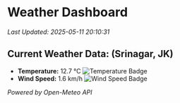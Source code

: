 
# Weather Dashboard

_Last Updated: 2025-05-11 20:10:31_

## Current Weather Data: (Srinagar, JK)
- **Temperature:** 12.7 °C ![Temperature Badge](https://img.shields.io/badge/Temperature-Low%20Temp-blue)
- **Wind Speed:** 1.6 km/h ![Wind Speed Badge](https://img.shields.io/badge/Wind%20Speed-Light%20Wind-blue)

*Powered by Open-Meteo API*
